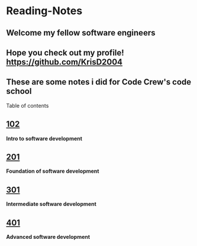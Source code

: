 # Reading-Notes

## Welcome my fellow software engineers

## Hope you check out my profile! <https://github.com/KrisD2004>

## These are some notes i did for Code Crew's code school

Table of contents

## [102](/ReadingNotes/102)

**Intro to software development**

## [201](/ReadingNotes/201)

**Foundation of software development**

## [301](/ReadingNotes/301)

**Intermediate software development**

## [401](/ReadingNotes/401)  

**Advanced software development**